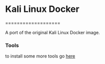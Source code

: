 # Kali Linux Docker
===================

A port of the original Kali Linux Docker image.

### Tools

to install some more tools go [here](https://www.kali.org/news/kali-linux-metapackages/)
